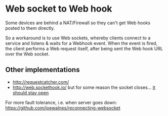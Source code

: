 # Web socket to Web hook

Some devices are behind a NAT/Firewall so they can't get Web hooks posted to
them directly.

So a workaround is to use Web sockets, whereby clients connect to a service and
listens & waits for a Webhook event. When the event is fired, the client
performs a Web request itself, after being sent the Web hook URL over the Web
socket.

## Other implementations

* <http://requestcatcher.com/>
* <http://web.sockethook.io/> but for some reason the socket closes... [it should stay open](https://github.com/factor-io/websockethook/issues/5)

For more fault tolerance, i.e. when server goes down: <https://github.com/joewalnes/reconnecting-websocket>
